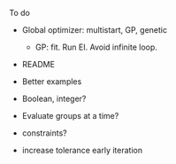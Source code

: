 To do

* Global optimizer: multistart, GP, genetic

  * GP: fit. Run EI. Avoid infinite loop.

* README

* Better examples

* Boolean, integer?

* Evaluate groups at a time?

* constraints?

* increase tolerance early iteration
